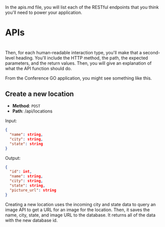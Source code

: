 In the apis.md file, you will list each of the RESTful endpoints that you think you'll need to power your application.


# APIs

# 
Then, for each human-readable interaction type, you'll make that a second-level heading. You'll include the HTTP method, the path, the expected parameters, and the return values. Then, you will give an explanation of what the API function should do.

From the Conference GO application, you might see something like this.

## Create a new location

* **Method**: `POST`
* **Path**: /api/locations

Input:

```json
{
  "name": string,
  "city": string,
  "state": string
}
```

Output:

```json
{
  "id": int,
  "name": string,
  "city": string,
  "state": string,
  "picture_url": string
}
```

Creating a new location uses the incoming city and state
data to query an image API to get a URL for an image for
the location. Then, it saves the name, city, state, and
image URL to the database. It returns all of the data
with the new database id.